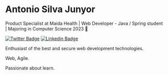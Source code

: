 # Antonio Silva Junyor 

Product Specialist at Maida Health | Web Developer - Java / Spring student | Majoring in Computer Science 2023 :tada:


[![Twitter Badge](https://img.shields.io/badge/-@JunyorSilvaFF12-61DAFB?style=flat-square&labelColor=61DAFB&logo=twitter&logoColor=white&link=https://twitter.com/JunyorSilvaFF12)](https://twitter.com/JunyorSilvaFF12) 
[![Linkedin Badge](https://img.shields.io/badge/-Antonio%20Silva%20Junyor-61DAFB?style=flat-square&logo=Linkedin&logoColor=white&link=https://www.linkedin.com/in/antonio-silva-junyor-9344a1a0//)](https://www.linkedin.com/in/antonio-silva-junyor-9344a1a0//) 


Enthusiast of the best and secure web development technologies.

Web, Agile.

Passionate about learn.







